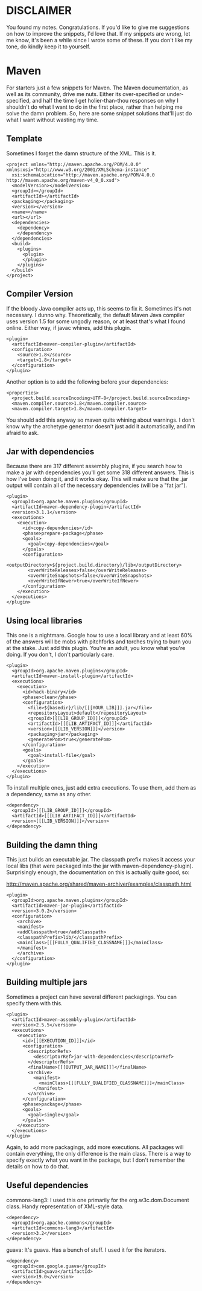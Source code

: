 # DISCLAIMER

You found my notes. Congratulations. If you'd like to give me suggestions on how to improve the snippets, I'd love that. If my snippets are wrong, let me know, it's been a while since I wrote some of these. If you don't like my tone, do kindly keep it to yourself.

# Maven

For starters just a few snippets for Maven. The Maven documentation, as well as its community, drive me nuts. Either its over-specified or under-specified, and half the time I get holier-than-thou responses on why I shouldn't do what I want to do in the first place, rather than helping me solve the damn problem. So, here are some snippet solutions that'll just do what I want without wasting my time.

## Template

Sometimes I forget the damn structure of the XML. This is it.

```
<project xmlns="http://maven.apache.org/POM/4.0.0" xmlns:xsi="http://www.w3.org/2001/XMLSchema-instance"
  xsi:schemaLocation="http://maven.apache.org/POM/4.0.0 http://maven.apache.org/maven-v4_0_0.xsd">
  <modelVersion></modelVersion>
  <groupId></groupId>
  <artifactId></artifactId>
  <packaging></packaging>
  <version></version>
  <name></name>
  <url></url>
  <dependencies>
    <dependency>
    </dependency>
  </dependencies>
  <build>
    <plugins>
      <plugin>
      </plugin>
    </plugins>
  </build>
</project>
```

## Compiler Version

If the bloody Java compiler acts up, this seems to fix it. Sometimes it's not necessary. I dunno why. Theoretically, the default Maven Java compiler uses version 1.5 for some ungodly reason, or at least that's what I found online. Either way, if javac whines, add this plugin.

```
<plugin>
  <artifactId>maven-compiler-plugin</artifactId>
  <configuration>
    <source>1.8</source>
    <target>1.8</target>
  </configuration>
</plugin>
```

Another option is to add the following before your dependencies:

```
<properties>
  <project.build.sourceEncoding>UTF-8</project.build.sourceEncoding>
  <maven.compiler.source>1.8</maven.compiler.source>
  <maven.compiler.target>1.8</maven.compiler.target>
```

You should add this anyway so maven quits whining about warnings. I don't know why the archetype generator doesn't just add it automatically, and I'm afraid to ask.

## Jar with dependencies

Because there are 317 different assembly plugins, if you search how to make a jar with dependencies you'll get some 318 different answers. This is how I've been doing it, and it works okay. This will make sure that the .jar output will contain all of the necessary dependencies (will be a "fat jar").

```
<plugin>
  <groupId>org.apache.maven.plugins</groupId>
  <artifactId>maven-dependency-plugin</artifactId>
  <version>3.1.1</version>
  <executions>
    <execution>
      <id>copy-dependencies</id>
      <phase>prepare-package</phase>
      <goals>
        <goal>copy-dependencies</goal>
      </goals>
      <configuration>
        <outputDirectory>${project.build.directory}/lib</outputDirectory>
        <overWriteReleases>false</overWriteReleases>
        <overWriteSnapshots>false</overWriteSnapshots>
        <overWriteIfNewer>true</overWriteIfNewer>
      </configuration>
    </execution>
  </executions>
</plugin>
```

## Using local libraries

This one is a nightmare. Google how to use a local library and at least 60% of the answers will be mobs with pitchforks and torches trying to burn you at the stake. Just add this plugin. You're an adult, you know what you're doing. If you don't, I don't particularly care.

```
<plugin>
  <groupId>org.apache.maven.plugins</groupId>
  <artifactId>maven-install-plugin</artifactId>
  <executions>
    <execution>
      <id>hack-binary</id>
      <phase>clean</phase>
      <configuration>
        <file>${basedir}/lib/[[[YOUR_LIB]]].jar</file>
        <repositoryLayout>default</repositoryLayout>
        <groupId>[[[LIB_GROUP_ID]]]</groupId>
        <artifactId>[[[LIB_ARTIFACT_ID]]]</artifactId>
        <version>[[[LIB_VERSION]]]</version>
        <packaging>jar</packaging>
        <generatePom>true</generatePom>
      </configuration>
      <goals>
        <goal>install-file</goal>
      </goals>
    </execution>
  </executions>
</plugin>
```

To install multiple ones, just add extra executions. To use them, add them as a dependency, same as any other.

```
<dependency>
  <groupId>[[[LIB_GROUP_ID]]]</groupId>
  <artifactId>[[[LIB_ARTIFACT_ID]]]</artifactId>
  <version>[[[LIB_VERSION]]]</version>
</dependency>
```

## Building the damn thing

This just builds an executable jar. The classpath prefix makes it access your local libs (that were packaged into the jar with maven-dependency-plugin). Surprisingly enough, the documentation on this is actually quite good, so:

http://maven.apache.org/shared/maven-archiver/examples/classpath.html

```
<plugin>
  <groupId>org.apache.maven.plugins</groupId>
  <artifactId>maven-jar-plugin</artifactId>
  <version>3.0.2</version>
  <configuration>
    <archive>
    <manifest>
    <addClasspath>true</addClasspath>
    <classpathPrefix>lib/</classpathPrefix>
    <mainClass>[[[FULLY_QUALIFIED_CLASSNAME]]]</mainClass>
    </manifest>
    </archive>
  </configuration>
</plugin>
```

## Building multiple jars

Sometimes a project can have several different packagings. You can specify them with this.

```
<plugin>
  <artifactId>maven-assembly-plugin</artifactId>
  <version>2.5.5</version>
  <executions>
    <execution>
      <id>[[[EXECUTION_ID]]]</id>
      <configuration>
        <descriptorRefs>
          <descriptorRef>jar-with-dependencies</descriptorRef>
        </descriptorRefs>
        <finalName>[[[OUTPUT_JAR_NAME]]]</finalName>
        <archive>
          <manifest>
            <mainClass>[[[FULLY_QUALIFIED_CLASSNAME]]]</mainClass>
          </manifest>
        </archive>
      </configuration>
      <phase>package</phase>
      <goals>
        <goal>single</goal>
      </goals>
    </execution>
  </executions>
</plugin>
```

Again, to add more packagings, add more executions. All packages will contain everything, the only difference is the main class. There is a way to specify exactly what you want in the package, but I don't remember the details on how to do that.

## Useful dependencies

commons-lang3: I used this one primarily for the org.w3c.dom.Document class. Handy representation of XML-style data.

```
<dependency>
  <groupId>org.apache.commons</groupId>
  <artifactId>commons-lang3</artifactId>
  <version>3.2</version>
</dependency>
```

guava: It's guava. Has a bunch of stuff. I used it for the iterators.

```
<dependency>
  <groupId>com.google.guava</groupId>
  <artifactId>guava</artifactId>
  <version>19.0</version>
</dependency>
```
